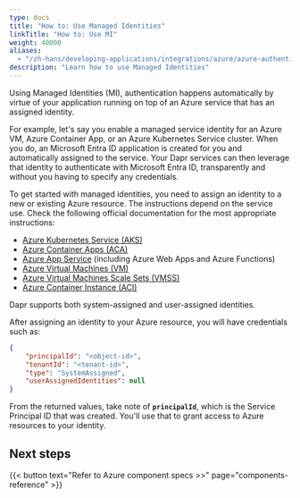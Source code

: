 ```yaml
---
type: docs
title: "How to: Use Managed Identities"
linkTitle: "How to: Use MI"
weight: 40000
aliases:
  - "/zh-hans/developing-applications/integrations/azure/azure-authentication/howto-msi/"
description: "Learn how to use Managed Identities"
---
```


Using Managed Identities (MI), authentication happens automatically by virtue of your application running on top of an Azure service that has an assigned identity. 

For example, let's say you enable a managed service identity for an Azure VM, Azure Container App, or an Azure Kubernetes Service cluster. When you do, an Microsoft Entra ID application is created for you and automatically assigned to the service. Your Dapr services can then leverage that identity to authenticate with Microsoft Entra ID, transparently and without you having to specify any credentials.

To get started with managed identities, you need to assign an identity to a new or existing Azure resource. The instructions depend on the service use. Check the following official documentation for the most appropriate instructions:

- [Azure Kubernetes Service (AKS)](https://docs.microsoft.com/azure/aks/use-managed-identity)
- [Azure Container Apps (ACA)](https://learn.microsoft.com/azure/container-apps/dapr-overview?tabs=bicep1%2Cyaml#using-managed-identity)
- [Azure App Service](https://docs.microsoft.com/azure/app-service/overview-managed-identity) (including Azure Web Apps and Azure Functions)
- [Azure Virtual Machines (VM)](https://docs.microsoft.com/azure/active-directory/managed-identities-azure-resources/qs-configure-cli-windows-vm)
- [Azure Virtual Machines Scale Sets (VMSS)](https://docs.microsoft.com/azure/active-directory/managed-identities-azure-resources/qs-configure-cli-windows-vmss)
- [Azure Container Instance (ACI)](https://docs.microsoft.com/azure/container-instances/container-instances-managed-identity)

Dapr supports both system-assigned and user-assigned identities.

After assigning an identity to your Azure resource, you will have credentials such as:

```json
{
    "principalId": "<object-id>",
    "tenantId": "<tenant-id>",
    "type": "SystemAssigned",
    "userAssignedIdentities": null
}
```

From the returned values, take note of **`principalId`**, which is the Service Principal ID that was created. You'll use that to grant access to Azure resources to your identity.

## Next steps

{{< button text="Refer to Azure component specs >>" page="components-reference" >}}
